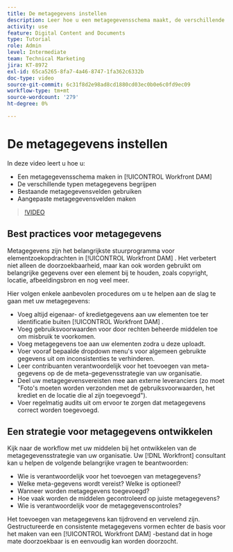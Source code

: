 ```yaml
---
title: De metagegevens instellen
description: Leer hoe u een metagegevensschema maakt, de verschillende typen metagegevens begrijpt, bestaande metagegevensvelden gebruikt en meer in [!UICONTROL Workfront DAM] .
activity: use
feature: Digital Content and Documents
type: Tutorial
role: Admin
level: Intermediate
team: Technical Marketing
jira: KT-8972
exl-id: 65ca5265-8fa7-4a46-8747-1fa362c6332b
doc-type: video
source-git-commit: 6c31f8d2e98ad8cd1880cd03ec0b0e6c0fd9ec09
workflow-type: tm+mt
source-wordcount: '279'
ht-degree: 0%

---
```


# De metagegevens instellen

In deze video leert u hoe u:

* Een metagegevensschema maken in [!UICONTROL Workfront DAM]
* De verschillende typen metagegevens begrijpen
* Bestaande metagegevensvelden gebruiken
* Aangepaste metagegevensvelden maken

>[!VIDEO](https://video.tv.adobe.com/v/335235/?quality=12&learn=on)

## Best practices voor metagegevens

Metagegevens zijn het belangrijkste stuurprogramma voor elementzoekopdrachten in [!UICONTROL Workfront DAM] . Het verbetert niet alleen de doorzoekbaarheid, maar kan ook worden gebruikt om belangrijke gegevens over een element bij te houden, zoals copyright, locatie, afbeeldingsbron en nog veel meer.

Hier volgen enkele aanbevolen procedures om u te helpen aan de slag te gaan met uw metagegevens:

* Voeg altijd eigenaar- of kredietgegevens aan uw elementen toe ter identificatie buiten [!UICONTROL Workfront DAM] .
* Voeg gebruiksvoorwaarden voor door rechten beheerde middelen toe om misbruik te voorkomen.
* Voeg metagegevens toe aan uw elementen zodra u deze uploadt.
* Voer vooraf bepaalde dropdown menu&#39;s voor algemeen gebruikte gegevens uit om inconsistenties te verhinderen.
* Leer contribuanten verantwoordelijk voor het toevoegen van meta-gegevens op de de meta-gegevensstrategie van uw organisatie.
* Deel uw metagegevensvereisten mee aan externe leveranciers (zo moet &quot;Foto&#39;s moeten worden verzonden met de gebruiksvoorwaarden, het krediet en de locatie die al zijn toegevoegd&quot;).
* Voer regelmatig audits uit om ervoor te zorgen dat metagegevens correct worden toegevoegd.

## Een strategie voor metagegevens ontwikkelen

Kijk naar de workflow met uw middelen bij het ontwikkelen van de metagegevensstrategie van uw organisatie. Uw [!DNL Workfront] consultant kan u helpen de volgende belangrijke vragen te beantwoorden:

* Wie is verantwoordelijk voor het toevoegen van metagegevens?
* Welke meta-gegevens wordt vereist? Welke is optioneel?
* Wanneer worden metagegevens toegevoegd?
* Hoe vaak worden de middelen gecontroleerd op juiste metagegevens?
* Wie is verantwoordelijk voor de metagegevenscontroles?

Het toevoegen van metagegevens kan tijdrovend en vervelend zijn. Gestructureerde en consistente metagegevens vormen echter de basis voor het maken van een [!UICONTROL Workfront DAM] -bestand dat in hoge mate doorzoekbaar is en eenvoudig kan worden doorzocht.
